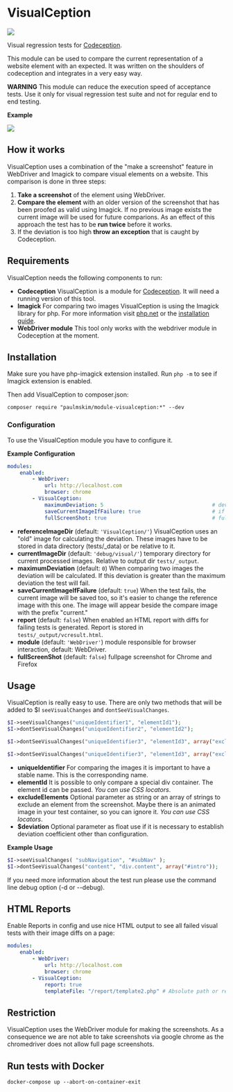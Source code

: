 # VisualCeption

![](http://www.thewebhatesme.com/wp-content/uploads/visualception.png)

Visual regression tests for [Codeception](http://codeception.com/).

This module can be used to compare the current representation of a website element with an expected. It was written on the shoulders of codeception and integrates in a very easy way.

**WARNING** This module can reduce the execution speed of acceptance tests. Use it only for visual regression test suite and not for regular end to end testing.

**Example**

![](http://www.thewebhatesme.com/VisualCeption/compare.png)

## How it works

VisualCeption uses a combination of the "make a screenshot" feature in WebDriver and Imagick to compare visual elements on a website. This comparison is done in three steps:

1. **Take a screenshot** of the element using WebDriver.
2. **Compare the element** with an older version of the screenshot that has been proofed as valid using Imagick. If no previous image exists the current image will be used for future comparions. As an effect of this approach the test has to be **run twice** before it works.
3. If the deviation is too high **throw an exception** that is caught by Codeception.

## Requirements

VisualCeption needs the following components to run:

* **Codeception** VisualCeption is a module for [Codeception](http://codeception.com/). It will need a running version of this tool.
* **Imagick** For comparing two images VisualCeption is using the Imagick library for php. For more information visit [php.net](http://www.php.net/manual/de/book.imagick.php) or the [installation guide](http://www.php.net/manual/en/imagick.setup.php).
* **WebDriver module** This tool only works with the webdriver module in Codeception at the moment.

## Installation

Make sure you have php-imagick extension installed. Run `php -m` to see if Imagick extension is enabled.

Then add VisualCeption to composer.json:

```
composer require "paulmskim/module-visualception:*" --dev
```

### Configuration

To use the VisualCeption module you have to configure it.

**Example Configuration**

```yaml
modules:
    enabled:
        - WebDriver:
            url: http://localhost.com
            browser: chrome
        - VisualCeption:
            maximumDeviation: 5                                   # deviation in percent
            saveCurrentImageIfFailure: true                       # if true, VisualCeption saves the current
            fullScreenShot: true                                  # fullpage screenshot
```

* **referenceImageDir** (default: `'VisualCeption/'`) VisualCeption uses an "old" image for calculating the deviation. These images have to be stored in data directory (tests/_data) or be relative to it.
* **currentImageDir** (default: `'debug/visual/'`) temporary directory for current processed images. Relative to output dir `tests/_output`.
* **maximumDeviation** (default: `0`) When comparing two images the deviation will be calculated. If this deviation is greater than the maximum deviation the test will fail.
* **saveCurrentImageIfFailure** (default: `true`) When the test fails, the current image will be saved too, so it's easier to change the reference image with this one. The image will appear beside the compare image with the prefix "current."
* **report** (default: `false`) When enabled an HTML report with diffs for failing tests is generated. Report is stored in `tests/_output/vcresult.html`.
* **module** (default: `'WebDriver'`) module responsible for browser interaction, default: WebDriver.
* **fullScreenShot** (default: `false`) fullpage screenshot for Chrome and Firefox

## Usage

VisualCeption is really easy to use. There are only two methods that will be added to $I <code>seeVisualChanges</code> and <code>dontSeeVisualChanges</code>.

```php
$I->seeVisualChanges("uniqueIdentifier1", "elementId1");
$I->dontSeeVisualChanges("uniqueIdentifier2", "elementId2");

$I->dontSeeVisualChanges("uniqueIdentifier3", "elementId3", array("excludeElement1", "excludeElement2"));

$I->dontSeeVisualChanges("uniqueIdentifier3", "elementId3", array("excludeElement1", "excludeElement2"), $deviation]);
```

* **uniqueIdentifier** For comparing the images it is important to have a stable name. This is the corresponding name.
* **elementId** It is possible to only compare a special div container. The element id can be passed. *You can use CSS locators*.
* **excludeElements** Optional parameter as string or an array of strings to exclude an element from the screenshot. Maybe there is an animated image in your test container, so you can ignore it. *You can use CSS locators*.
* **$deviation** Optional parameter as float use if it is necessary to establish deviation coefficient other than configuration.

**Example Usage**
```php
$I->seeVisualChanges( "subNavigation", "#subNav" );
$I->dontSeeVisualChanges("content", "div.content", array("#intro"));
```

If you need more information about the test run please use the command line debug option (-d or --debug).

## HTML Reports

Enable Reports in config and use nice HTML output to see all failed visual tests with their image diffs on a page:

```yaml
modules:
    enabled:
        - WebDriver:
            url: http://localhost.com
            browser: chrome
        - VisualCeption:
            report: true
            templateFile: "/report/template2.php" # Absolute path or relative from module dir to report template. Default "/report/template.php"
```

## Restriction

VisualCeption uses the WebDriver module for making the screenshots. As a consequence we are not able to take screenshots via google chrome as the chromedriver does not allow full page screenshots.

## Run tests with Docker
```
docker-compose up --abort-on-container-exit
```
